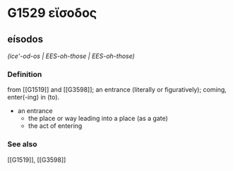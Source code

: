 # G1529 εἴσοδος

## eísodos

_(ice'-od-os | EES-oh-those | EES-oh-those)_

### Definition

from [[G1519]] and [[G3598]]; an entrance (literally or figuratively); coming, enter(-ing) in (to).

- an entrance
  - the place or way leading into a place (as a gate)
  - the act of entering

### See also

[[G1519]], [[G3598]]

